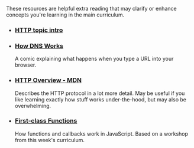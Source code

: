 These resources are helpful extra reading that may clarify or enhance concepts you're learning in the main curriculum.

- ### [HTTP topic intro](https://fac-slides.netlify.app/slides/http/)
- ### [How DNS Works](https://howdns.works)
  A comic explaining what happens when you type a URL into your browser.
- ### [HTTP Overview - MDN](https://developer.mozilla.org/en-US/docs/Web/HTTP/Overview)
  Describes the HTTP protocol in a lot more detail. May be useful if you like learning exactly how stuff works under-the-hood, but may also be overwhelming.
- ### [First-class Functions](https://oliverjam.es/blog/first-class-functions/)
  How functions and callbacks work in JavaScript. Based on a workshop from this week's curriculum.
